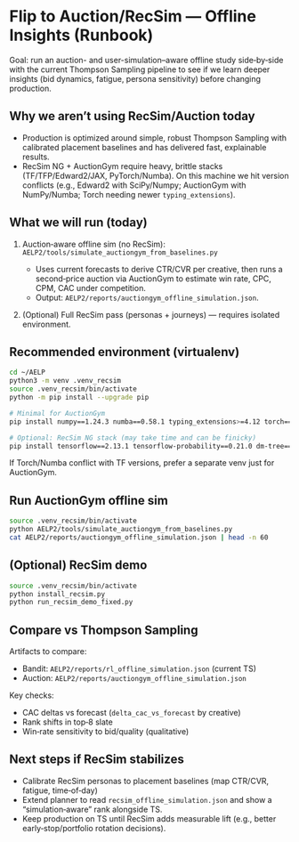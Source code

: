 # Flip to Auction/RecSim — Offline Insights (Runbook)

Goal: run an auction- and user-simulation–aware offline study side‑by‑side with the current Thompson Sampling pipeline to see if we learn deeper insights (bid dynamics, fatigue, persona sensitivity) before changing production.

## Why we aren’t using RecSim/Auction today
- Production is optimized around simple, robust Thompson Sampling with calibrated placement baselines and has delivered fast, explainable results.
- RecSim NG + AuctionGym require heavy, brittle stacks (TF/TFP/Edward2/JAX, PyTorch/Numba). On this machine we hit version conflicts (e.g., Edward2 with SciPy/Numpy; AuctionGym with NumPy/Numba; Torch needing newer `typing_extensions`).

## What we will run (today)
1) Auction‑aware offline sim (no RecSim): `AELP2/tools/simulate_auctiongym_from_baselines.py`
   - Uses current forecasts to derive CTR/CVR per creative, then runs a second‑price auction via AuctionGym to estimate win rate, CPC, CPM, CAC under competition.
   - Output: `AELP2/reports/auctiongym_offline_simulation.json`.

2) (Optional) Full RecSim pass (personas + journeys) — requires isolated environment.

## Recommended environment (virtualenv)

```bash
cd ~/AELP
python3 -m venv .venv_recsim
source .venv_recsim/bin/activate
python -m pip install --upgrade pip

# Minimal for AuctionGym
pip install numpy==1.24.3 numba==0.58.1 typing_extensions>=4.12 torch==2.1.2 --index-url https://download.pytorch.org/whl/cpu

# Optional: RecSim NG stack (may take time and can be finicky)
pip install tensorflow==2.13.1 tensorflow-probability==0.21.0 dm-tree==0.1.8 recsim-ng==0.2.0 edward2
```

If Torch/Numba conflict with TF versions, prefer a separate venv just for AuctionGym.

## Run AuctionGym offline sim

```bash
source .venv_recsim/bin/activate
python AELP2/tools/simulate_auctiongym_from_baselines.py
cat AELP2/reports/auctiongym_offline_simulation.json | head -n 60
```

## (Optional) RecSim demo

```bash
source .venv_recsim/bin/activate
python install_recsim.py
python run_recsim_demo_fixed.py
```

## Compare vs Thompson Sampling

Artifacts to compare:
- Bandit: `AELP2/reports/rl_offline_simulation.json` (current TS)
- Auction: `AELP2/reports/auctiongym_offline_simulation.json`

Key checks:
- CAC deltas vs forecast (`delta_cac_vs_forecast` by creative)
- Rank shifts in top‑8 slate
- Win‑rate sensitivity to bid/quality (qualitative)

## Next steps if RecSim stabilizes
- Calibrate RecSim personas to placement baselines (map CTR/CVR, fatigue, time‑of‑day)
- Extend planner to read `recsim_offline_simulation.json` and show a “simulation‑aware” rank alongside TS.
- Keep production on TS until RecSim adds measurable lift (e.g., better early‑stop/portfolio rotation decisions).


